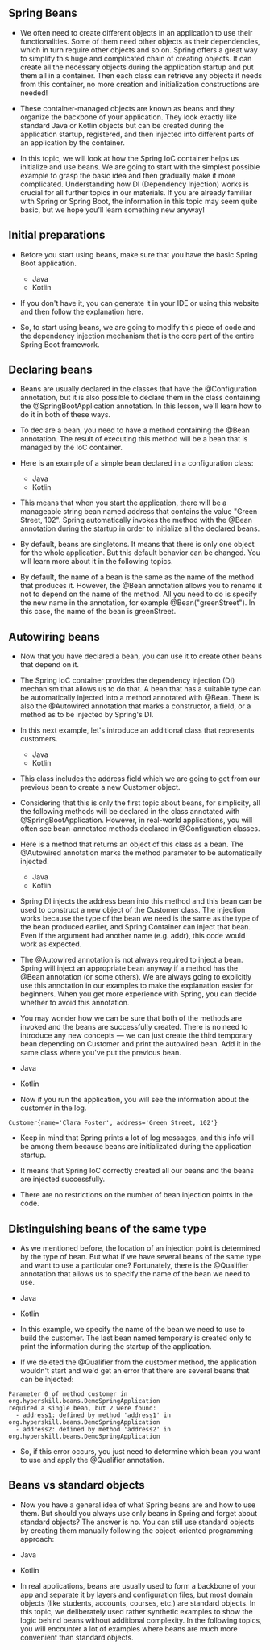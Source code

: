 ## Spring Beans
- We often need to create different objects in an application to use their functionalities. Some of them need other objects as their dependencies, which in turn require other objects and so on. Spring offers a great way to simplify this huge and complicated chain of creating objects. It can create all the necessary objects during the application startup and put them all in a container. Then each class can retrieve any objects it needs from this container, no more creation and initialization constructions are needed!

- These container-managed objects are known as beans and they organize the backbone of your application. They look exactly like standard Java or Kotlin objects but can be created during the application startup, registered, and then injected into different parts of an application by the container.

- In this topic, we will look at how the Spring IoC container helps us initialize and use beans. We are going to start with the simplest possible example to grasp the basic idea and then gradually make it more complicated. Understanding how DI (Dependency Injection) works is crucial for all further topics in our materials. If you are already familiar with Spring or Spring Boot, the information in this topic may seem quite basic, but we hope you'll learn something new anyway!

## Initial preparations

- Before you start using beans, make sure that you have the basic Spring Boot application.
  - Java
  - Kotlin

- If you don't have it, you can generate it in your IDE or using this website and then follow the explanation here.

- So, to start using beans, we are going to modify this piece of code and the dependency injection mechanism that is the core part of the entire Spring Boot framework.

## Declaring beans

- Beans are usually declared in the classes that have the @Configuration annotation, but it is also possible to declare them in the class containing the @SpringBootApplication annotation. In this lesson, we'll learn how to do it in both of these ways.

- To declare a bean, you need to have a method containing the @Bean annotation. The result of executing this method will be a bean that is managed by the IoC container.

- Here is an example of a simple bean declared in a configuration class:
  - Java
  - Kotlin

- This means that when you start the application, there will be a manageable string bean named address that contains the value "Green Street, 102". Spring automatically invokes the method with the @Bean annotation during the startup in order to initialize all the declared beans.

- By default, beans are singletons. It means that there is only one object for the whole application. But this default behavior can be changed. You will learn more about it in the following topics.

- By default, the name of a bean is the same as the name of the method that produces it. However, the @Bean annotation allows you to rename it not to depend on the name of the method. All you need to do is specify the new name in the annotation, for example @Bean("greenStreet"). In this case, the name of the bean is greenStreet.

## Autowiring beans

- Now that you have declared a bean, you can use it to create other beans that depend on it.

- The Spring IoC container provides the dependency injection (DI) mechanism that allows us to do that. A bean that has a suitable type can be automatically injected into a method annotated with @Bean. There is also the @Autowired annotation that marks a constructor, a field, or a method as to be injected by Spring's DI.

- In this next example, let's introduce an additional class that represents customers.
  - Java
  - Kotlin

- This class includes the address field which we are going to get from our previous bean to create a new Customer object.
- Considering that this is only the first topic about beans, for simplicity, all the following methods will be declared in the class annotated with @SpringBootApplication. However, in real-world applications, you will often see bean-annotated methods declared in @Configuration classes.
- Here is a method that returns an object of this class as a bean. The @Autowired annotation marks the method parameter to be automatically injected.
  - Java
  - Kotlin

- Spring DI injects the address bean into this method and this bean can be used to construct a new object of the Customer class. The injection works because the type of the bean we need is the same as the type of the bean produced earlier, and Spring Container can inject that bean. Even if the argument had another name (e.g. addr), this code would work as expected.

- The @Autowired annotation is not always required to inject a bean. Spring will inject an appropriate bean anyway if a method has the @Bean annotation (or some others). We are always going to explicitly use this annotation in our examples to make the explanation easier for beginners. When you get more experience with Spring, you can decide whether to avoid this annotation.

- You may wonder how we can be sure that both of the methods are invoked and the beans are successfully created. There is no need to introduce any new concepts — we can just create the third temporary bean depending on Customer and print the autowired bean. Add it in the same class where you've put the previous bean.
 - Java
 - Kotlin

- Now if you run the application, you will see the information about the customer in the log.

```
Customer{name='Clara Foster', address='Green Street, 102'}
```

- Keep in mind that Spring prints a lot of log messages, and this info will be among them because beans are initializated during the application startup.

- It means that Spring IoC correctly created all our beans and the beans are injected successfully. 
- There are no restrictions on the number of bean injection points in the code.

## Distinguishing beans of the same type

- As we mentioned before, the location of an injection point is determined by the type of bean. But what if we have several beans of the same type and want to use a particular one? Fortunately, there is the @Qualifier annotation that allows us to specify the name of the bean we need to use.
 - Java
 - Kotlin

- In this example, we specify the name of the bean we need to use to build the customer. The last bean named temporary is created only to print the information during the startup of the application.

- If we deleted the @Qualifier from the customer method, the application wouldn't start and we'd get an error that there are several beans that can be injected:

```
Parameter 0 of method customer in org.hyperskill.beans.DemoSpringApplication 
required a single bean, but 2 were found:
  - address1: defined by method 'address1' in org.hyperskill.beans.DemoSpringApplication
  - address2: defined by method 'address2' in org.hyperskill.beans.DemoSpringApplication
```
- So, if this error occurs, you just need to determine which bean you want to use and apply the @Qualifier annotation.

## Beans vs standard objects

- Now you have a general idea of what Spring beans are and how to use them. But should you always use only beans in Spring and forget about standard objects? The answer is no. You can still use standard objects by creating them manually following the object-oriented programming approach:
 - Java
 - Kotlin

- In real applications, beans are usually used to form a backbone of your app and separate it by layers and configuration files, but most domain objects (like students, accounts, courses, etc.) are standard objects. In this topic, we deliberately used rather synthetic examples to show the logic behind beans without additional complexity. In the following topics, you will encounter a lot of examples where beans are much more convenient than standard objects.

















